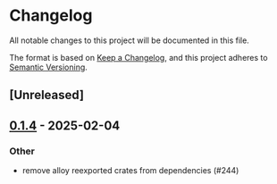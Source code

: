 # Changelog

All notable changes to this project will be documented in this file.

The format is based on [Keep a Changelog](https://keepachangelog.com/en/1.0.0/),
and this project adheres to [Semantic Versioning](https://semver.org/spec/v2.0.0.html).

## [Unreleased]

## [0.1.4](https://github.com/Layr-Labs/eigensdk-rs/compare/eigen-cli-v0.1.3...eigen-cli-v0.1.4) - 2025-02-04

### Other

- remove alloy reexported crates from dependencies (#244)

